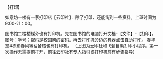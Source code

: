 【打印】
 
如意坊一楼有一家打印店【云印社】，除了打印，还能淘到一些资料。上班时间为9:00-21：00。

图书馆二楼楼梯旁也有打印机。先在图书馆的电脑打开文档-【文件】-【打印】。账号：学号；密码是校园网的密码。再去打印机旁边的机器点击自助打印。
春华堂4栋和春风等宿舍楼也有打印机。
（上图为云印社和飞登自助打印小程序。第一次操作无需提前打开，前往云印社有专人指引或打印机前有步骤指导）
